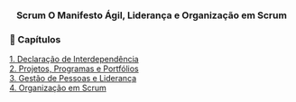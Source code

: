 <div align="center">
  
  ### Scrum O Manifesto Ágil, Liderança e Organização em Scrum
  
</div>

### 📜 Capítulos

[1. Declaração de Interdependência](https://github.com/RobsonVinicius/Scrum/blob/main/Docs%20Estudos/2.%20Scrum%20O%20Manifesto%20%C3%81gil%2C%20Lideran%C3%A7a%20e%20Organiza%C3%A7%C3%A3o%20em%20Scrum/1.%20Declara%C3%A7%C3%A3o%20de%20Interdepend%C3%AAncia.md)<br>
[2. Projetos, Programas e Portfólios](https://github.com/RobsonVinicius/Scrum/blob/main/Docs%20Estudos/2.%20Scrum%20O%20Manifesto%20%C3%81gil%2C%20Lideran%C3%A7a%20e%20Organiza%C3%A7%C3%A3o%20em%20Scrum/2.%20Projetos%2C%20Programas%20e%20Portf%C3%B3lios.md)<br>
[3. Gestão de Pessoas e Liderança](https://github.com/RobsonVinicius/Scrum/blob/main/Docs%20Estudos/2.%20Scrum%20O%20Manifesto%20%C3%81gil%2C%20Lideran%C3%A7a%20e%20Organiza%C3%A7%C3%A3o%20em%20Scrum/3.%20Gest%C3%A3o%20de%20Peossoas%20e%20Lideran%C3%A7a.md)<br>
[4. Organização em Scrum](https://github.com/RobsonVinicius/Scrum/blob/main/Docs%20Estudos/2.%20Scrum%20O%20Manifesto%20%C3%81gil%2C%20Lideran%C3%A7a%20e%20Organiza%C3%A7%C3%A3o%20em%20Scrum/4.%20Organiza%C3%A7%C3%A3o%20em%20Scrum.md) 
